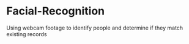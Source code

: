 # Facial-Recognition
Using webcam footage to identify people and determine if they match existing records
